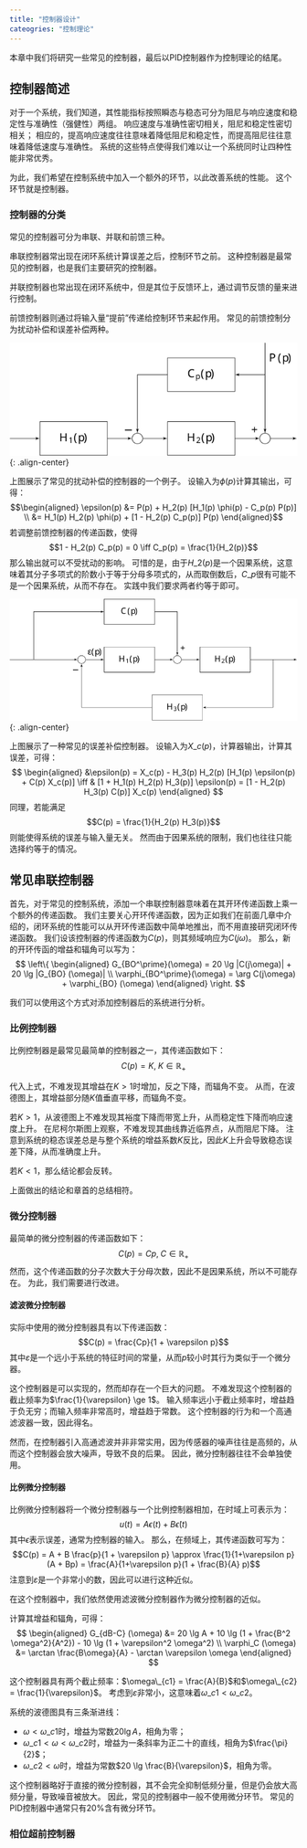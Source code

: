 ```yaml
---
title: "控制器设计"
cateogries: "控制理论"
---
```


本章中我们将研究一些常见的控制器，最后以PID控制器作为控制理论的结尾。

## 控制器简述

对于一个系统，我们知道，其性能指标按照瞬态与稳态可分为阻尼与响应速度和稳定性与准确性（强健性）两组。
响应速度与准确性密切相关，阻尼和稳定性密切相关；
相应的，提高响应速度往往意味着降低阻尼和稳定性，而提高阻尼往往意味着降低速度与准确性。
系统的这些特点使得我们难以让一个系统同时让四种性能非常优秀。

为此，我们希望在控制系统中加入一个额外的环节，以此改善系统的性能。
这个环节就是控制器。

### 控制器的分类

常见的控制器可分为串联、并联和前馈三种。

串联控制器常出现在闭环系统计算误差之后，控制环节之前。
这种控制器是最常见的控制器，也是我们主要研究的控制器。

并联控制器也常出现在闭环系统中，但是其位于反馈环上，通过调节反馈的量来进行控制。

前馈控制器则通过将输入量“提前”传递给控制环节来起作用。
常见的前馈控制分为扰动补偿和误差补偿两种。

![](/assets/system/compensation-corrector.svg){: .align-center}

上图展示了常见的扰动补偿的控制器的一个例子。
设输入为$\phi(p)$计算其输出，可得：
$$\begin{aligned}
    \epsilon(p) &= P(p) + H_2(p) [H_1(p) \phi(p) - C_p(p) P(p)] \\
    &= H_1(p) H_2(p) \phi(p) + [1 - H_2(p) C_p(p)] P(p)
\end{aligned}$$
若调整前馈控制器的传递函数，使得
$$1 - H_2(p) C_p(p) = 0 \iff C_p(p) = \frac{1}{H_2(p)}$$
那么输出就可以不受扰动的影响。
可惜的是，由于$H\_2(p)$是一个因果系统，这意味着其分子多项式的阶数小于等于分母多项式的，从而取倒数后，$C\_p$很有可能不是一个因果系统，从而不存在。
实践中我们要求两者约等于即可。

![](/assets/system/compensation-correcter-2.svg){: .align-center}

上图展示了一种常见的误差补偿控制器。
设输入为$X\_c(p)$，计算器输出，计算其误差，可得：
$$
\begin{aligned}
    &\epsilon(p) = X_c(p) - H_3(p) H_2(p) [H_1(p) \epsilon(p) + C(p) X_c(p)]
    \iff & [1 + H_1(p) H_2(p) H_3(p)] \epsilon(p) = [1 - H_2(p) H_3(p) C(p)] X_c(p)
\end{aligned}
$$
同理，若能满足
$$C(p) = \frac{1}{H_2(p) H_3(p)}$$
则能使得系统的误差与输入量无关。
然而由于因果系统的限制，我们也往往只能选择约等于的情况。

## 常见串联控制器

首先，对于常见的控制系统，添加一个串联控制器意味着在其开环传递函数上乘一个额外的传递函数。
我们主要关心开环传递函数，因为正如我们在前面几章中介绍的，闭环系统的性能可以从开环传递函数中简单地推出，而不用直接研究闭环传递函数。
我们设该控制器的传递函数为$C(p)$，则其频域响应为$C(j\omega)$。
那么，新的开环传函的增益和辐角可以写为：
$$
\left\{
    \begin{aligned}
        G_{BO^\prime}(\omega) = 20 \lg |C(j\omega)| + 20 \lg |G_{BO} (\omega)| \\
        \varphi_{BO^\prime}(\omega) = \arg C(j\omega) + \varphi_{BO} (\omega)
    \end{aligned}
\right.
$$

我们可以使用这个方式对添加控制器后的系统进行分析。

### 比例控制器

比例控制器是最常见最简单的控制器之一，其传递函数如下：
$$C(p) = K, \; K \in \mathbb R_+$$

代入上式，不难发现其增益在$K>1$时增加，反之下降，而辐角不变。
从而，在波德图上，其增益部分随$K$值垂直平移，而辐角不变。

若$K>1$，从波德图上不难发现其裕度下降而带宽上升，从而稳定性下降而响应速度上升。
在尼柯尔斯图上观察，不难发现其曲线靠近临界点，从而阻尼下降。
注意到系统的稳态误差总是与整个系统的增益系数$K$反比，因此$K$上升会导致稳态误差下降，从而准确度上升。

若$K < 1$，那么结论都会反转。

上面做出的结论和章首的总结相符。

### 微分控制器

最简单的微分控制器的传递函数如下：
$$C(p) = Cp, \; C \in \mathbb R_+$$
然而，这个传递函数的分子次数大于分母次数，因此不是因果系统，所以不可能存在。
为此，我们需要进行改进。

#### 滤波微分控制器

实际中使用的微分控制器具有以下传递函数：
$$C(p) = \frac{Cp}{1 + \varepsilon p}$$
其中$\varepsilon$是一个远小于系统的特征时间的常量，从而$p$较小时其行为类似于一个微分器。

这个控制器是可以实现的，然而却存在一个巨大的问题。
不难发现这个控制器的截止频率为$\frac{1}{\varepsilon} \ge 1$。
输入频率远小于截止频率时，增益趋于负无穷；而输入频率非常高时，增益趋于常数。
这个控制器的行为和一个高通滤波器一致，因此得名。

然而，在控制器引入高通滤波并非非常实用，因为传感器的噪声往往是高频的，从而这个控制器会放大噪声，导致不良的后果。
因此，微分控制器往往不会单独使用。

#### 比例微分控制器

比例微分控制器将一个微分控制器与一个比例控制器相加，在时域上可表示为：
$$u(t) = A \epsilon(t) + B \dot \epsilon(t)$$
其中$\epsilon$表示误差，通常为控制器的输入。
那么，在频域上，其传递函数可写为：
$$C(p) = A + B \frac{p}{1 + \varepsilon p} \approx \frac{1}{1+\varepsilon p}(A + Bp) = \frac{A}{1+\varepsilon p}(1 + \frac{B}{A} p)$$
注意到$\varepsilon$是一个非常小的数，因此可以进行这种近似。

在这个控制器中，我们依然使用滤波微分控制器作为微分控制器的近似。

计算其增益和辐角，可得：
$$
\begin{aligned}
    G_{dB-C} (\omega) &= 20 \lg A + 10 \lg (1 + \frac{B^2 \omega^2}{A^2}) - 10 \lg (1 + \varepsilon^2 \omega^2) \\
    \varphi_C (\omega) &= \arctan \frac{B\omega}{A} - \arctan \varepsilon \omega
\end{aligned}
$$

这个控制器具有两个截止频率：$\omega\_{c1} = \frac{A}{B}$和$\omega\_{c2} = \frac{1}{\varepsilon}$。
考虑到$\varepsilon$非常小，这意味着$\omega\_{c1} < \omega\_{c2}$。

系统的波德图具有三条渐进线：
- $\omega < \omega\_{c1}$时，增益为常数$20 \lg A$，相角为零；
- $\omega\_{c1} < \omega < \omega\_{c2}$时，增益为一条斜率为正二十的直线，相角为$\frac{\pi}{2}$；
- $\omega\_{c2} < \omega$时，增益为常数$20 \lg \frac{B}{\varepsilon}$，相角为零。

这个控制器略好于直接的微分控制器，其不会完全抑制低频分量，但是仍会放大高频分量，导致噪音被放大。
因此，常见的控制器中一般不使用微分环节。
常见的PID控制器中通常只有20%含有微分环节。

### 相位超前控制器
